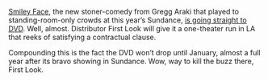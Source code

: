 <a href="http://www.imdb.com/title/tt0780608/">Smiley Face</a>, the new stoner-comedy from Gregg Araki that played to standing-room-only crowds at this year’s Sundance, <a href="http://www.mtv.com/movies/news/articles/1570507/20070925/story.jhtml">is going straight to DVD</a>.  Well, almost.  Distributor First Look will give it a one-theater run in LA that reeks of satisfying a contractual clause.

Compounding this is the fact the DVD won’t drop until January, almost a full year after its bravo showing in Sundance.  Wow, way to kill the buzz there, First Look. 
